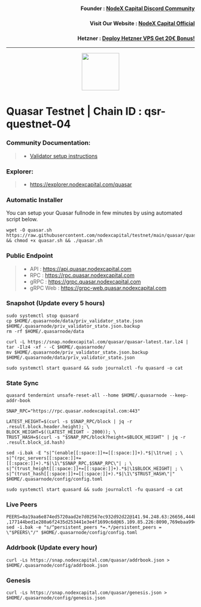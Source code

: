 <h3><p style="font-size:14px" align="right">Founder :
<a href="https://discord.gg/nodexcapital" target="_blank">NodeX Capital Discord Community</a></p></h3>
<h3><p style="font-size:14px" align="right">Visit Our Website :
<a href="https://discord.gg/nodexcapital" target="_blank">NodeX Capital Official</a></p></h3>
<h3><p style="font-size:14px" align="right">Hetzner :
<a href="https://hetzner.cloud/?ref=bMTVi7dcwSgA" target="_blank">Deploy Hetzner VPS Get 20€ Bonus!</a></h3>
<hr>

<p align="center">
  <img height="100" height="auto" src="https://raw.githubusercontent.com/kj89/testnet_manuals/main/pingpub/logos/quasar.png">
</p>

# Quasar Testnet | Chain ID : qsr-questnet-04

### Community Documentation:
>- [Validator setup instructions](https://services.kjnodes.com/home/testnet/quasar/installation)

### Explorer:
>-  https://explorer.nodexcapital.com/quasar

### Automatic Installer
You can setup your Quasar fullnode in few minutes by using automated script below.
```
wget -O quasar.sh https://raw.githubusercontent.com/nodexcapital/testnet/main/quasar/quasar.sh && chmod +x quasar.sh && ./quasar.sh
```
### Public Endpoint

>- API : https://api.quasar.nodexcapital.com
>- RPC : https://rpc.quasar.nodexcapital.com
>- gRPC : https://grpc.quasar.nodexcapital.com
>- gRPC Web : https://grpc-web.quasar.nodexcapital.com

### Snapshot (Update every 5 hours)
```
sudo systemctl stop quasard
cp $HOME/.quasarnode/data/priv_validator_state.json $HOME/.quasarnode/priv_validator_state.json.backup
rm -rf $HOME/.quasarnode/data

curl -L https://snap.nodexcapital.com/quasar/quasar-latest.tar.lz4 | tar -Ilz4 -xf - -C $HOME/.quasarnode/
mv $HOME/.quasarnode/priv_validator_state.json.backup $HOME/.quasarnode/data/priv_validator_state.json

sudo systemctl start quasard && sudo journalctl -fu quasard -o cat
```

### State Sync
```
quasard tendermint unsafe-reset-all --home $HOME/.quasarnode --keep-addr-book

SNAP_RPC="https://rpc.quasar.nodexcapital.com:443"

LATEST_HEIGHT=$(curl -s $SNAP_RPC/block | jq -r .result.block.header.height); \
BLOCK_HEIGHT=$((LATEST_HEIGHT - 2000)); \
TRUST_HASH=$(curl -s "$SNAP_RPC/block?height=$BLOCK_HEIGHT" | jq -r .result.block_id.hash)

sed -i.bak -E "s|^(enable[[:space:]]+=[[:space:]]+).*$|\1true| ; \
s|^(rpc_servers[[:space:]]+=[[:space:]]+).*$|\1\"$SNAP_RPC,$SNAP_RPC\"| ; \
s|^(trust_height[[:space:]]+=[[:space:]]+).*$|\1$BLOCK_HEIGHT| ; \
s|^(trust_hash[[:space:]]+=[[:space:]]+).*$|\1\"$TRUST_HASH\"|" $HOME/.quasarnode/config/config.toml

sudo systemctl start quasard && sudo journalctl -fu quasard -o cat
```

### Live Peers
```
PEERS=8a19aa6e874ed5720aad2e7d02567ec932d92d22@141.94.248.63:26656,444b80ce750976df59b88ac2e08d720e1dbbf230@68.183.75.239:26666,20b4f9207cdc9d0310399f848f057621f7251846@222.106.187.13:40606,7ef67269c8ec37ff8a538a5ae83ca670fd2da686@137.184.192.123:26656,19afe579cc0a2b38ca87143f779f45e9a7f18a2f@18.134.191.148:26656,a23f002bda10cb90fa441a9f2435802b35164441@38.146.3.203:18256,bba6e85e3d1f1d9c127324e71a982ddd86af9a99@88.99.3.158:18256,966acc999443bae0857604a9fce426b5e09a7409@65.108.105.48:18256 ,177144bed1e280a6f2435d253441e3e4f1699c6d@65.109.85.226:8090,769ebaa9942375e70cebc21a75a2cfda41049d99@135.181.210.186:26656,8937bdacf1f0c8b2d1ffb4606554eaf08bd55df4@5.75.255.107:26656,99a0695a7358fa520e6fcd46f91492f7cf205d4d@34.175.159.249:26656,47401f4ac3f934afad079ddbe4733e66b58b67da@34.175.244.202:26656
sed -i.bak -e "s/^persistent_peers *=.*/persistent_peers = \"$PEERS\"/" $HOME/.quasarnode/config/config.toml
```
### Addrbook (Update every hour)
```
curl -Ls https://snap.nodexcapital.com/quasar/addrbook.json > $HOME/.quasarnode/config/addrbook.json
```
### Genesis
```
curl -Ls https://snap.nodexcapital.com/quasar/genesis.json > $HOME/.quasarnode/config/genesis.json
```